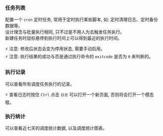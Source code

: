 ### 任务列表

配置一个 `cron` 定时任务, 常用于定时执行某些脚本, 如: 定时清理日志、定时备份数据等。  
设计理念与批量执行相同, 只不过是不用人为去触发任务执行。  
新建任务时鼠标悬停到执行时间上可以得到最近的执行时间。

⚡ 注意: 修改后状态会变为停用状态, 需要手动启用。  
⚡ 注意: 执行结果的成功与否是通过执行命令的 `exitcode` 是否为 `0` 来判断的。

### 执行记录

可以查看所有调度任务执行的记录。

⚡ 查看日志时按住 `Ctrl` 点击 `日志` 可以打开一个新页面, 否则将会打开一个模态框。

### 执行统计

可以查看近七天的调度统计数据, 以及调度统计图表。

